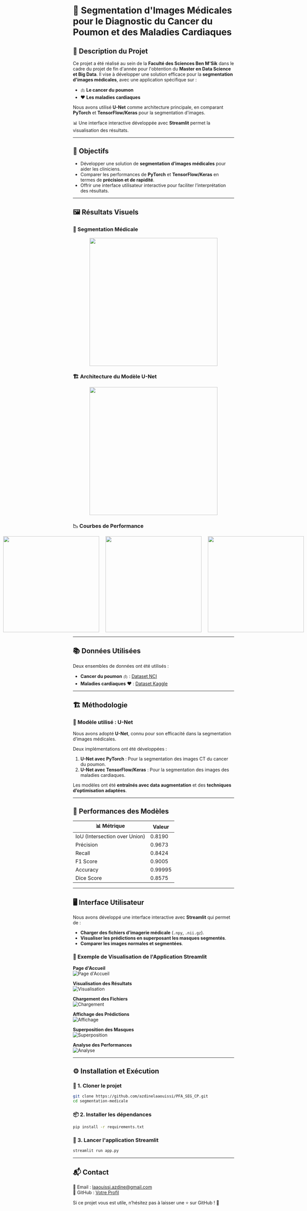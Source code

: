# 🏥 Segmentation d'Images Médicales pour le Diagnostic du Cancer du Poumon et des Maladies Cardiaques

## 📌 Description du Projet
Ce projet a été réalisé au sein de la **Faculté des Sciences Ben M'Sik** dans le cadre du projet de fin d'année pour l'obtention du **Master en Data Science et Big Data**. Il vise à développer une solution efficace pour la **segmentation d'images médicales**, avec une application spécifique sur :
- 🫁 **Le cancer du poumon**  
- ❤️ **Les maladies cardiaques**  

Nous avons utilisé **U-Net** comme architecture principale, en comparant **PyTorch** et **TensorFlow/Keras** pour la segmentation d'images.  

📊 Une interface interactive développée avec **Streamlit** permet la visualisation des résultats.

---

## 🚀 Objectifs
- Développer une solution de **segmentation d’images médicales** pour aider les cliniciens.  
- Comparer les performances de **PyTorch** et **TensorFlow/Keras** en termes de **précision et de rapidité**.  
- Offrir une interface utilisateur interactive pour faciliter l’interprétation des résultats.  

---

## 🖼️ Résultats Visuels
### 🔬 Segmentation Médicale
<div style="text-align: center;">
  <img src="./img/7.gif" width="400px">
</div>

### 🏗️ Architecture du Modèle U-Net
<div style="text-align: center;">
  <img src="./u-net-architecture.png" width="400px">
</div>

### 📉 Courbes de Performance
<div style="display: flex; justify-content: center; flex-direction: column; gap: 20px;">
  <div style="display: flex; justify-content: center; gap: 20px;">
    <img src="./calibration_curve.png" width="300px">
    <img src="./precision_recall_curve.png" width="300px">
    <img src="./roc_curve.png" width="300px">
  </div>
</div>

---

## 📚 Données Utilisées
Deux ensembles de données ont été utilisés :

- **Cancer du poumon** 🫁 : [Dataset NCI](https://drive.google.com/drive/folders/1HqEgzS8BV2c7xYNrZdEAnrHk7osJJ--2)
- **Maladies cardiaques** ❤️ : [Dataset Kaggle](https://www.kaggle.com/datasets/nikhilroxtomar/ct-heart-segmentation)

---

## 🏗️ Méthodologie

### 🔹 Modèle utilisé : **U-Net**
Nous avons adopté **U-Net**, connu pour son efficacité dans la segmentation d’images médicales.

Deux implémentations ont été développées :
1. **U-Net avec PyTorch** : Pour la segmentation des images CT du cancer du poumon.  
2. **U-Net avec TensorFlow/Keras** : Pour la segmentation des images des maladies cardiaques.  

Les modèles ont été **entraînés avec data augmentation** et des **techniques d’optimisation adaptées**.

---

## 🎯 Performances des Modèles  

| 📊 **Métrique** | **Valeur** |
|--------------|--------|
| IoU (Intersection over Union) | 0.8190 |
| Précision | 0.9673 |
| Recall | 0.8424 |
| F1 Score | 0.9005 |
| Accuracy | 0.99995 |
| Dice Score | 0.8575 |

---

## 🖥️ Interface Utilisateur
Nous avons développé une interface interactive avec **Streamlit** qui permet de :
- **Charger des fichiers d’imagerie médicale** (`.npy`, `.nii.gz`).
- **Visualiser les prédictions en superposant les masques segmentés**.
- **Comparer les images normales et segmentées**.

### 📌 Exemple de Visualisation de l'Application Streamlit

**Page d'Accueil**  
![Page d'Accueil](./img/1.png)

**Visualisation des Résultats**  
![Visualisation](img/2.png)

**Chargement des Fichiers**  
![Chargement](img/3.png)

**Affichage des Prédictions**  
![Affichage](img/4.png)

**Superposition des Masques**  
![Superposition](img/5.png)

**Analyse des Performances**  
![Analyse](img/6.png)

---

## ⚙️ Installation et Exécution

### 🔽 1. Cloner le projet  
```bash
git clone https://github.com/azdinelaaouissi/PFA_SEG_CP.git
cd segmentation-medicale
```

### 📦 2. Installer les dépendances  
```bash
pip install -r requirements.txt
```

### 🚀 3. Lancer l'application Streamlit  
```bash
streamlit run app.py
```

---

## 📬 Contact  
📧 Email : laaouissi.azdine@gmail.com  
📌 GitHub : [Votre Profil](https://github.com/azdinelaaouissi)  

Si ce projet vous est utile, n’hésitez pas à laisser une ⭐ sur GitHub ! 🚀
